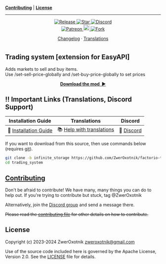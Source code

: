 **[Contributing](#contributing)** |
**[License](#license)**

---

<!-- <p align="center">
  <img
    width="144"
    src="thumbnail.png"
    alt="thumbnail.png"
  />
</p> -->

<p align="center">
  <a href="https://github.com/ZwerOxotnik/factorio-trading_system/tags">
    <img src="https://img.shields.io/github/tag/ZwerOxotnik/factorio-trading_system.svg?label=Release&color=FF5500" alt="Release">
  </a>
  <a href="https://github.com/ZwerOxotnik/factorio-trading_system/stargazers">
    <img src="https://img.shields.io/github/stars/ZwerOxotnik/factorio-trading_system.svg?label=Stars&color=F08125" alt="Star">
  </a>
  <a href="https://discord.gg/YyJVUCa">
    <img src="https://discordapp.com/api/guilds/480103519769067542/widget.png?style=shield" alt="Discord">
  <br/>
  <a href="https://www.patreon.com/ZwerOxotnik">
    <img src="https://ionicabizau.github.io/badges/patreon.svg" alt="Patreon">
  <a href="https://ko-fi.com/zweroxotnik">
    <img src="https://www.buymeacoffee.com/assets/img/guidelines/download-assets-sm-2.svg" height="20" alt="Buy me a coffee">
  <a href="http://github.com/ZwerOxotnik/factorio-trading_system/fork">
    <img src="https://img.shields.io/github/forks/ZwerOxotnik/factorio-trading_system.svg?label=Forks&color=7889DD" alt="Fork">
  </a>
</p>

<p align="center">
  <a href="changelog.txt">Changelog</a>
  ·
  <a href="https://crowdin.com/project/factorio-mods-localization">Translations</a>
</p>

<h1></h1>

<!-- Put your "fancy" image/video here -->
<!-- <img
  src=""
  align="right"
/> -->

Trading system [extension for EasyAPI]
--------------------------------------

Adds markets to sell and buy items.\
Use /set-sell-price-globally and /set-buy-price-globally to set prices

<p align="center">
  <a href="https://mods.factorio.com/mod/trading_system"><strong>Download the mod&nbsp;&nbsp;▶</strong></a>
</p>

‼️ Important Links (Translations, Discord Support)
---------------------------------------------------------------

| Installation Guide | Translations | Discord |
| ------------------ | ------------ | ------- |
| 📖 [Installation Guide](https://wiki.factorio.com/index.php?title=Installing_Mods) | 📚 [Help with translations](https://crowdin.com/project/factorio-mods-localization) | 🦜 [Discord] |

If you want to download from this source, then use commands below (requires [git]).

```bash
git clone -b infinite_storage https://github.com/ZwerOxotnik/factorio-trading_system trading_system
cd trading_system
```

[Contributing](/CONTRIBUTING.md)
--------------------------------

Don't be afraid to contribute! We have many, many things you can do to help out. If you're trying to contribute but stuck, tag @ZwerOxotnik

Alternatively, join the [Discord group][Discord] and send a message there.

~~Please read the [contributing file](/CONTRIBUTING.md) for other details on how to contribute.~~

License
-------

Copyright (c) 2023-2024 ZwerOxotnik <zweroxotnik@gmail.com>

Use of the source code included here is governed by the Apache License, Version 2.0. See the [LICENSE](/LICENSE) file for details.

[jq]: https://stedolan.github.io/jq/download/
[7z]: https://www.7-zip.org/download.html
[Discord]: https://discord.gg/YyJVUCa
[GitHub-page]: https://zweroxotnik.github.io/factorio-trading_system/
[git]: https://git-scm.com/downloads
